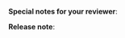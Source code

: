 <!-- Thanks for sending a pull request!

Before you click the 'Create pull request' make sure that:
- This PR introduces a single feature of fix, just one
- This PR does not leave the main branch broken
- Every commit in this PR has a commit message explaining what do you change,
  why and what is the outcome
- If your change introduces a complex concept or a change to user interaction
  with the project or the application, make sure to document it

If you don't comply with these rules, you waste your energy, time of reviewers
and cause suffering of future generations.
-->

**Special notes for your reviewer**:

**Release note**:
<!--  Write your release note:
1. Enter your extended release note in the below block. If the PR requires additional action from users switching to the new release, include the string "action required".
2. Follow the instructions for writing a release note from k8s: https://git.k8s.io/community/contributors/guide/release-notes.md
3. If no release note is required, just write "NONE".
-->

```release-note

```
